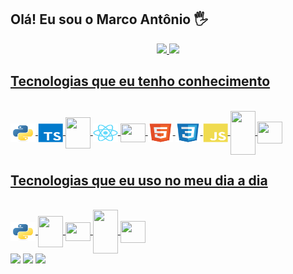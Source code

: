 
## Olá! Eu sou o Marco Antônio 🖐️

<div align="center">
  <a href="https://github.com/marcoantn020">
  <img height="180em" src="https://github-readme-stats.vercel.app/api?username=marcoantn020&show_icons=true&theme=dracula&include_all_commits=true&count_private=true"/>
  <img height="180em" src="https://github-readme-stats.vercel.app/api/top-langs/?username=marcoantn020&layout=compact&langs_count=15&theme=dracula"/>
</div>


## Tecnologias que eu tenho conhecimento
<div style="display: inline_block"><br>
  <img align="center" height="30" width="40" src="https://raw.githubusercontent.com/devicons/devicon/master/icons/python/python-original.svg">
  <img align="center" height="30" width="40" src="https://raw.githubusercontent.com/devicons/devicon/master/icons/typescript/typescript-plain.svg">
  <img align="center" height="50" width="40" src="https://cdn.jsdelivr.net/gh/devicons/devicon/icons/php/php-plain.svg">
  <img align="center" height="30" width="40" src="https://raw.githubusercontent.com/devicons/devicon/master/icons/react/react-original.svg">
  <img align="center" height="30" width="40" src="https://cdn.jsdelivr.net/gh/devicons/devicon/icons/docker/docker-plain-wordmark.svg">
  <img align="center" height="30" width="40" src="https://raw.githubusercontent.com/devicons/devicon/master/icons/html5/html5-original.svg">
  <img align="center" height="30" width="40" src="https://raw.githubusercontent.com/devicons/devicon/master/icons/css3/css3-original.svg">
  <img align="center" height="30" width="40" src="https://raw.githubusercontent.com/devicons/devicon/master/icons/javascript/javascript-plain.svg">
  <img align="center" height="70" width="40" src="https://cdn.jsdelivr.net/gh/devicons/devicon/icons/mysql/mysql-original-wordmark.svg" />
  <img align="center" height="35" width="40" src="https://cdn.jsdelivr.net/gh/devicons/devicon/icons/mongodb/mongodb-original-wordmark.svg" />
</div>


 ## Tecnologias que eu uso no meu dia a dia
 <div style="display: inline_block"><br>
  <img align="center" height="30" width="40" src="https://raw.githubusercontent.com/devicons/devicon/master/icons/python/python-original.svg">
  <img align="center" height="50" width="40" src="https://cdn.jsdelivr.net/gh/devicons/devicon/icons/php/php-plain.svg">
  <img align="center" height="30" width="40" src="https://cdn.jsdelivr.net/gh/devicons/devicon/icons/docker/docker-plain-wordmark.svg">
  <img align="center" height="70" width="40" src="https://cdn.jsdelivr.net/gh/devicons/devicon/icons/mysql/mysql-original-wordmark.svg" />
  <img align="center" height="35" width="40" src="https://cdn.jsdelivr.net/gh/devicons/devicon/icons/mongodb/mongodb-original-wordmark.svg" />
</div>
 
<div> 
  <a href="https://www.linkedin.com/in/marco-antonio-dos-santos-896b83186/" target="_blank"><img src="https://img.shields.io/badge/-LinkedIn-%230077B5?style=for-the-badge&logo=linkedin&logoColor=white" target="_blank"></a> 
  <a href="https://instagram.com/marco.117.santos" target="_blank"><img src="https://img.shields.io/badge/-Instagram-%23E4405F?style=for-the-badge&logo=instagram&logoColor=white" target="_blank"></a>
 	<a href="https://twitter.com/marcoantn020" target="_blank"><img src="https://img.shields.io/badge/Twitter-1DA1F2?style=for-the-badge&logo=twitter&logoColor=white" target="_blank"></a>
</div>

          
          
          
